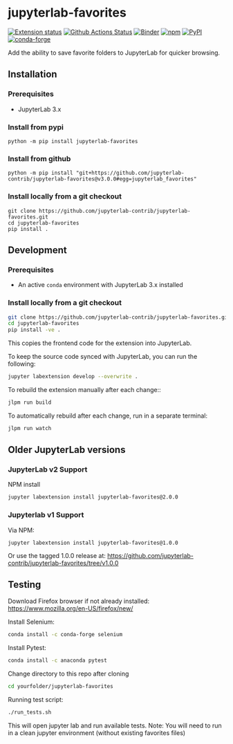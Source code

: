 # jupyterlab-favorites

[![Extension status](https://img.shields.io/badge/status-ready-success "ready to be used")](https://jupyterlab-contrib.github.io/)
[![Github Actions Status](https://github.com/jupyterlab-contrib/jupyterlab-favorites/workflows/Build/badge.svg)](https://github.com/jupyterlab-contrib/jupyterlab-favorites/actions?query=workflow%3ABuild)
[![Binder](https://mybinder.org/badge_logo.svg)](https://mybinder.org/v2/gh/jupyterlab-contrib/jupyterlab-favorites/master?urlpath=lab)
[![npm](https://img.shields.io/npm/v/@jlab-enhanced/favorites)](https://www.npmjs.com/package/@jlab-enhanced/favorites)
[![PyPI](https://img.shields.io/pypi/v/jupyterlab-favorites)](https://pypi.org/project/jupyterlab-favorites)
[![conda-forge](https://img.shields.io/conda/vn/conda-forge/jupyterlab-favorites)](https://anaconda.org/conda-forge/jupyterlab-favorites)

Add the ability to save favorite folders to JupyterLab for quicker browsing.

## Installation

### Prerequisites

- JupyterLab 3.x

### Install from pypi

```
python -m pip install jupyterlab-favorites
```

### Install from github

```
python -m pip install "git+https://github.com/jupyterlab-contrib/jupyterlab-favorites@v3.0.0#egg=jupyterlab_favorites"
```

### Install locally from a git checkout

```
git clone https://github.com/jupyterlab-contrib/jupyterlab-favorites.git
cd jupyterlab-favorites
pip install .
```

## Development

### Prerequisites

- An active `conda` environment with JupyterLab 3.x installed

### Install locally from a git checkout

```bash
git clone https://github.com/jupyterlab-contrib/jupyterlab-favorites.git
cd jupyterlab-favorites
pip install -ve .
```

This copies the frontend code for the extension into JupyterLab.

To keep the source code synced with JupyterLab, you can run the following:

```bash
jupyter labextension develop --overwrite .
```

To rebuild the extension manually after each change::

```bash
jlpm run build
```

To automatically rebuild after each change, run in a separate terminal:

```bash
jlpm run watch
```

## Older JupyterLab versions

### JupyterLab v2 Support

NPM install

```bash
jupyter labextension install jupyterlab-favorites@2.0.0
```

### Jupyterlab v1 Support

Via NPM:

```{bash}
jupyter labextension install jupyterlab-favorites@1.0.0
```

Or use the tagged 1.0.0 release at:
https://github.com/jupyterlab-contrib/jupyterlab-favorites/tree/v1.0.0

## Testing

Download Firefox browser if not already installed: https://www.mozilla.org/en-US/firefox/new/

Install Selenium:

```bash
conda install -c conda-forge selenium
```

Install Pytest:

```bash
conda install -c anaconda pytest
```

Change directory to this repo after cloning

```bash
cd yourfolder/jupyterlab-favorites
```

Running test script:

```bash
./run_tests.sh
```

This will open jupyter lab and run available tests.
Note: You will need to run in a clean jupyter environment (without existing favorites files)
